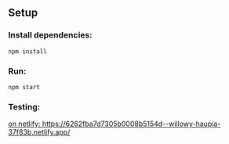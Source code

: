 ## Setup

### Install dependencies:

`npm install`

### Run:

`npm start`

### Testing:
[ on netlify: https://6262fba7d7305b0008b5154d--willowy-haupia-37f83b.netlify.app/ ]( https://willowy-haupia-37f83b.netlify.app/ )